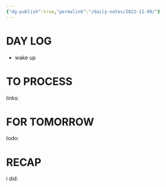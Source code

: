 ```yaml
---
{"dg-publish":true,"permalink":"/daily-notes/2022-11-09/"}
---
```



# DAY LOG
- wake up
# TO PROCESS

links:

# FOR TOMORROW

todo:

# RECAP

i did:
